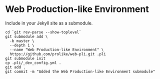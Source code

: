 # Web Production-like Environment

Include in your Jekyll site as a submodule.

```
cd `git rev-parse --show-toplevel`
git submodule add \
  -b master \
  --depth 1 \
  --name "Web Production-like Environment" \
  https://github.com/prolike/web-pli.git .pli
git submodule init
cp .pli/_dev_config.yml .
git add .
git commit -m "Added the Web Production-like Environment submodule"
```
